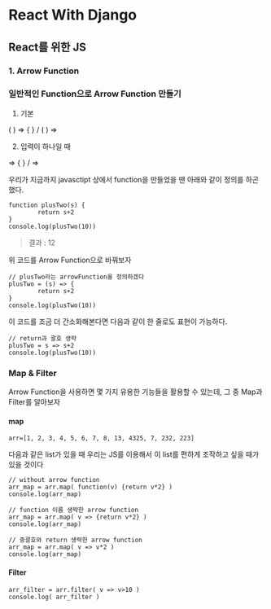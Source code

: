
# React With Django
## React를 위한 JS
### 1. Arrow Function

### 일반적인 Function으로 Arrow Function 만들기
1. 기본
    
( ) => { } / ( ) =>

2. 입력이 하나일 때 

=> { } / =>


우리가 지금까지 javasctipt 상에서 function을 만들었을 땐 아래와 같이 정의를 하곤 했다.

    function plusTwo(s) {
    		return s+2
    } 
    console.log(plusTwo(10))

> 결과 :   12

위 코드를 Arrow Function으로 바꿔보자

    // plusTwo라는 arrowFunction을 정의하겠다
    plusTwo = (s) => {
    		return s+2
    } 
    console.log(plusTwo(10))

이 코드를 조금 더 간소화해본다면 다음과 같이 한 줄로도 표현이 가능하다.

    // return과 괄호 생략
    plusTwo = s => s+2
    console.log(plusTwo(10))

### Map & Filter
Arrow Function을 사용하면 몇 가지 유용한 기능들을 활용할 수 있는데,
그 중 Map과 Filter를 알아보자
#### map

    arr=[1, 2, 3, 4, 5, 6, 7, 8, 13, 4325, 7, 232, 223]

다음과 같은 list가 있을 때 
우리는 JS를 이용해서 이 list를 편하게 조작하고 싶을 때가 있을 것이다

    // without arrow function
    arr_map = arr.map( function(v) {return v*2} )
    console.log(arr_map)

    // function 이름 생략한 arrow function
    arr_map = arr.map( v => {return v*2} )
    console.log(arr_map)

	// 중괄호와 return 생략한 arrow function
    arr_map = arr.map( v => v*2 )
    console.log(arr_map)


#### Filter

    arr_filter = arr.filter( v => v>10 )
    console.log( arr_filter )

